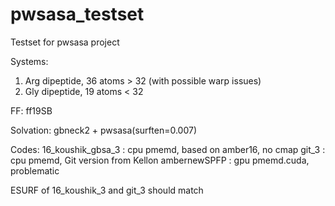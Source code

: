 # pwsasa_testset

Testset for pwsasa project

Systems:
1. Arg dipeptide, 36 atoms > 32 (with possible warp issues)
2. Gly dipeptide, 19 atoms < 32

FF:
ff19SB

Solvation:
gbneck2 + pwsasa(surften=0.007)

Codes:
16_koushik_gbsa_3 : cpu pmemd, based on amber16, no cmap
git_3             : cpu pmemd, Git version from Kellon
ambernewSPFP      : gpu pmemd.cuda, problematic

ESURF of 16_koushik_3 and git_3 should match
